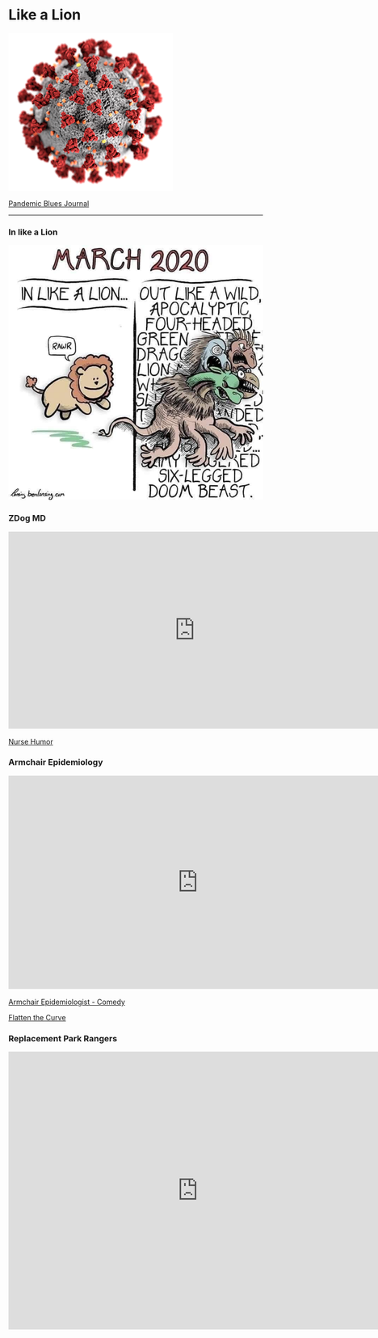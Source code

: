 # Like a Lion


![](img/coronavirus.png)

[Pandemic Blues Journal](Index)

---

### In like a Lion

![](img/lion.jpg)



### ZDog MD

<iframe width="738" height="390" src="https://www.youtube.com/embed/sSJcyIvvWqA" frameborder="0" allow="accelerometer; autoplay; encrypted-media; gyroscope; picture-in-picture" allowfullscreen></iframe>

[Nurse Humor](https://www.facebook.com/ZDoggMD/videos/3018292194859296/)


### Armchair Epidemiology

<iframe width="750" height="422" src="https://www.youtube.com/embed/FDhyjgPetQE" frameborder="0" allow="accelerometer; autoplay; encrypted-media; gyroscope; picture-in-picture" allowfullscreen></iframe>

[Armchair Epidemiologist - Comedy](https://www.facebook.com/abcnews.au/videos/253287289136013)

[Flatten the Curve](https://medium.com/@noahhaber/flatten-the-curve-of-armchair-epidemiology-9aa8cf92d652)


### Replacement Park Rangers

<iframe width="750" height="550" src="https://www.youtube.com/embed/Eus0b54Wbdk" frameborder="0" allow="accelerometer; autoplay; encrypted-media; gyroscope; picture-in-picture" allowfullscreen></iframe>


